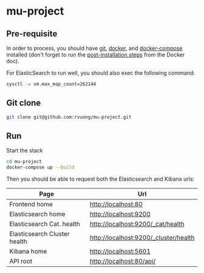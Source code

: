 # mu-project

## Pre-requisite

In order to process, you should have [git](https://git-scm.com/book/en/v2/Getting-Started-Installing-Git), [docker](https://docs.docker.com/install/), and [docker-compose](https://docs.docker.com/compose/install/) installed (don't forget to run the [post-installation steps](https://docs.docker.com/install/linux/linux-postinstall/) from the Docker doc).

For ElasticSearch to run well, you should also exec the following command:

```bash
sysctl -w vm.max_map_count=262144
```

## Git clone

```bash
git clone git@github.com:rvuong/mu-project.git
```

## Run

Start the stack

```bash
cd mu-project
docker-compose up --build
```

Then you should be able to request both the Elasticsearch and Kibana urls:

| Page                         | Url                                                                            |
| ---------------------------- | ------------------------------------------------------------------------------ |
| Frontend home                | [http://localhost:80](http://localhost:80)                                     |    
| Elasticsearch home           | [http://localhost:9200](http://localhost:9200)                                 |
| Elasticsearch Cat. health    | [http://localhost:9200/_cat/health](http://localhost:9200/_cat/health)         |
| Elasticsearch Cluster health | [http://localhost:9200/_cluster/health](http://localhost:9200/_cluster/health) |
| Kibana home                  | [http://localhost:5601](http://localhost:5601)                                 |
| API root                     | [http://localhost:80/api/](http://localhost:80/api/)                         |
